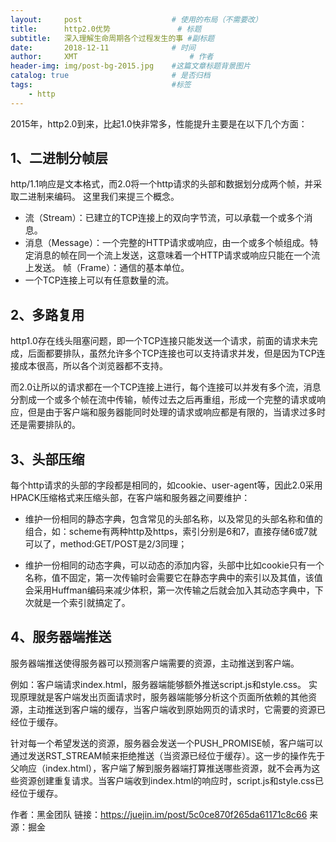 ```yaml
---
layout:     post   				    # 使用的布局（不需要改）
title:      http2.0优势 				# 标题 
subtitle:   深入理解生命周期各个过程发生的事 #副标题
date:       2018-12-11 				# 时间
author:     XMT 						# 作者
header-img: img/post-bg-2015.jpg 	#这篇文章标题背景图片
catalog: true 						# 是否归档
tags:								#标签
    - http
---
```


2015年，http2.0到来，比起1.0快非常多，性能提升主要是在以下几个方面：
## 1、二进制分帧层
http/1.1响应是文本格式，而2.0将一个http请求的头部和数据划分成两个帧，并采取二进制来编码。
这里我们来提三个概念。  

* 流（Stream）：已建立的TCP连接上的双向字节流，可以承载一个或多个消息。
* 消息（Message）：一个完整的HTTP请求或响应，由一个或多个帧组成。特定消息的帧在同一个流上发送，这意味着一个HTTP请求或响应只能在一个流上发送。
帧（Frame）：通信的基本单位。
* 一个TCP连接上可以有任意数量的流。
## 2、多路复用
http1.0存在线头阻塞问题，即一个TCP连接只能发送一个请求，前面的请求未完成，后面都要排队，虽然允许多个TCP连接也可以支持请求并发，但是因为TCP连接成本很高，所以各个浏览器都不支持。 

而2.0让所以的请求都在一个TCP连接上进行，每个连接可以并发有多个流，消息分割成一个或多个帧在流中传输，帧传过去之后再重组，形成一个完整的请求或响应，但是由于客户端和服务器能同时处理的请求或响应都是有限的，当请求过多时还是需要排队的。  

## 3、头部压缩
每个http请求的头部的字段都是相同的，如cookie、user-agent等，因此2.0采用HPACK压缩格式来压缩头部，在客户端和服务器之间要维护：  
* 维护一份相同的静态字典，包含常见的头部名称，以及常见的头部名称和值的组合，如：scheme有两种http及https，索引分别是6和7，直接存储6或7就可以了，method:GET/POST是2/3同理； 

* 维护一份相同的动态字典，可以动态的添加内容，头部中比如cookie只有一个名称，值不固定，第一次传输时会需要它在静态字典中的索引以及其值，该值会采用Huffman编码来减少体积，第一次传输之后就会加入其动态字典中，下次就是一个索引就搞定了。

## 4、服务器端推送
服务器端推送使得服务器可以预测客户端需要的资源，主动推送到客户端。

例如：客户端请求index.html，服务器端能够额外推送script.js和style.css。 实现原理就是客户端发出页面请求时，服务器端能够分析这个页面所依赖的其他资源，主动推送到客户端的缓存，当客户端收到原始网页的请求时，它需要的资源已经位于缓存。  

针对每一个希望发送的资源，服务器会发送一个PUSH_PROMISE帧，客户端可以通过发送RST_STREAM帧来拒绝推送（当资源已经位于缓存）。这一步的操作先于父响应（index.html），客户端了解到服务器端打算推送哪些资源，就不会再为这些资源创建重复请求。当客户端收到index.html的响应时，script.js和style.css已经位于缓存。


作者：黑金团队
链接：https://juejin.im/post/5c0ce870f265da61171c8c66
来源：掘金
